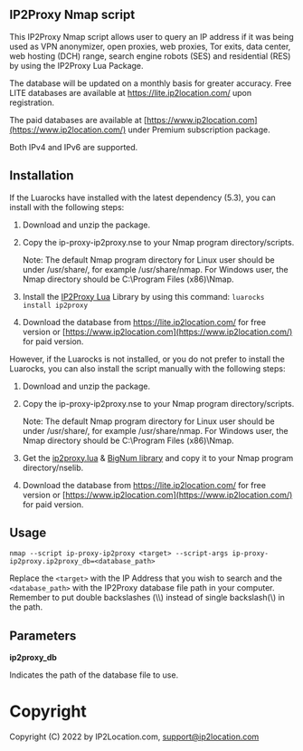 ## IP2Proxy Nmap script

This IP2Proxy Nmap script allows user to query an IP address if it was being used as VPN anonymizer, open proxies, web proxies, Tor exits, data center, web hosting (DCH) range, search engine robots (SES) and residential (RES) by using the IP2Proxy Lua Package. 

The database will be updated on a monthly basis for greater accuracy. Free LITE databases are available at <https://lite.ip2location.com/> upon registration.

The paid databases are available at [https://www.ip2location.com](https://www.ip2location.com/) under Premium subscription package.

Both IPv4 and IPv6 are supported.

## Installation

If the Luarocks have installed with the latest dependency (5.3), you can install with the following steps:

1. Download and unzip the package. 

2. Copy the ip-proxy-ip2proxy.nse to your Nmap program directory/scripts. 

   Note: The default Nmap program directory for Linux user should be under /usr/share/, for example /usr/share/nmap. For Windows user, the Nmap directory should be C:\Program Files (x86)\Nmap.

3. Install the [IP2Proxy Lua](https://github.com/ip2location/ip2proxy-lua) Library by using this command: `luarocks install ip2proxy` 

4. Download the database from <https://lite.ip2location.com/> for free version or [https://www.ip2location.com](https://www.ip2location.com/) for paid version.

However, if the Luarocks is not installed, or you do not prefer to install the Luarocks, you can also install the script manually with the following steps:

1. Download and unzip the package. 

2. Copy the ip-proxy-ip2proxy.nse to your Nmap program directory/scripts.

   Note: The default Nmap program directory for Linux user should be under /usr/share/, for example /usr/share/nmap. For Windows user, the Nmap directory should be C:\Program Files (x86)\Nmap.

3. Get the [ip2proxy.lua](https://github.com/ip2location/ip2proxy-lua/blob/master/ip2proxy.lua) & [BigNum library](https://github.com/user-none/lua-nums) and copy it to your Nmap program directory/nselib.

4. Download the database from https://lite.ip2location.com/ for free version or [https://www.ip2location.com](https://www.ip2location.com/) for paid version.



## Usage

`nmap --script ip-proxy-ip2proxy <target> --script-args ip-proxy-ip2proxy.ip2proxy_db=<database_path>`

Replace the `<target>` with the IP Address that you wish to search and the `<database_path>` with the IP2Proxy database file path in your computer. Remember to put double backslashes (\\\\) instead of single backslash(\\) in the path.

## Parameters

**ip2proxy_db**

Indicates the path of the database file to use.

# Copyright

Copyright (C) 2022 by IP2Location.com, [support@ip2location.com](mailto:support@ip2location.com)
